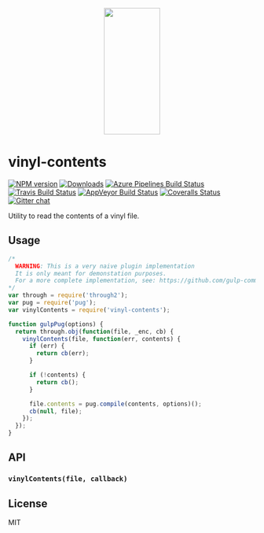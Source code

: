 <p align="center">
  <a href="http://gulpjs.com">
    <img height="257" width="114" src="https://raw.githubusercontent.com/gulpjs/artwork/master/gulp-2x.png">
  </a>
</p>

# vinyl-contents

[![NPM version][npm-image]][npm-url] [![Downloads][downloads-image]][npm-url] [![Azure Pipelines Build Status][azure-pipelines-image]][azure-pipelines-url] [![Travis Build Status][travis-image]][travis-url] [![AppVeyor Build Status][appveyor-image]][appveyor-url] [![Coveralls Status][coveralls-image]][coveralls-url] [![Gitter chat][gitter-image]][gitter-url]

Utility to read the contents of a vinyl file.

## Usage

```js
/*
  WARNING: This is a very naive plugin implementation
  It is only meant for demonstation purposes.
  For a more complete implementation, see: https://github.com/gulp-community/gulp-pug
*/
var through = require('through2');
var pug = require('pug');
var vinylContents = require('vinyl-contents');

function gulpPug(options) {
  return through.obj(function(file, _enc, cb) {
    vinylContents(file, function(err, contents) {
      if (err) {
        return cb(err);
      }

      if (!contents) {
        return cb();
      }

      file.contents = pug.compile(contents, options)();
      cb(null, file);
    });
  });
}
```

## API

### `vinylContents(file, callback)`

## License

MIT

[downloads-image]: http://img.shields.io/npm/dm/vinyl-contents.svg
[npm-url]: https://www.npmjs.com/package/vinyl-contents
[npm-image]: http://img.shields.io/npm/v/vinyl-contents.svg

[azure-pipelines-url]: https://dev.azure.com/gulpjs/gulp/_build/latest?definitionId=5&branchName=master
[azure-pipelines-image]: https://dev.azure.com/gulpjs/gulp/_apis/build/status/vinyl-contents?branchName=master

[travis-url]: https://travis-ci.org/gulpjs/vinyl-contents
[travis-image]: http://img.shields.io/travis/gulpjs/vinyl-contents.svg?label=travis-ci

[appveyor-url]: https://ci.appveyor.com/project/gulpjs/vinyl-contents
[appveyor-image]: https://img.shields.io/appveyor/ci/gulpjs/vinyl-contents.svg?label=appveyor

[coveralls-url]: https://coveralls.io/r/gulpjs/vinyl-contents
[coveralls-image]: http://img.shields.io/coveralls/gulpjs/vinyl-contents/master.svg

[gitter-url]: https://gitter.im/gulpjs/gulp
[gitter-image]: https://badges.gitter.im/gulpjs/gulp.svg
